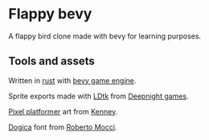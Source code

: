 # Flappy bevy

A flappy bird clone made with bevy for learning purposes.

## Tools and assets

Written in [rust](https://www.rust-lang.org/fr) with
[bevy game engine](https://bevyengine.org/).

Sprite exports made with [LDtk](https://ldtk.io/) from
[Deepnight games](https://deepnight.net/).

[Pixel platformer](https://kenney.nl/assets/pixel-platformer) art from
[Kenney](https://kenney.itch.io/kenney-donation).

[Dogica](https://www.dafont.com/fr/dogica.font) font from
[Roberto Mocci](https://www.patreon.com/rmocci).
